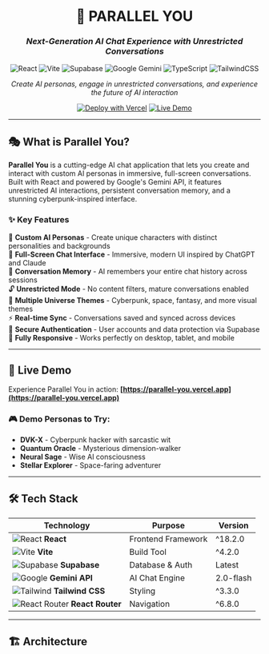 <div align="center">

# 🌌 PARALLEL YOU
### *Next-Generation AI Chat Experience with Unrestricted Conversations*

![React](https://img.shields.io/badge/react-%2320232a.svg?style=for-the-badge&logo=react&logoColor=%2361DAFB)
![Vite](https://img.shields.io/badge/vite-%23646CFF.svg?style=for-the-badge&logo=vite&logoColor=white)
![Supabase](https://img.shields.io/badge/Supabase-3ECF8E?style=for-the-badge&logo=supabase&logoColor=white)
![Google Gemini](https://img.shields.io/badge/Google%20Gemini-8E75B2?style=for-the-badge&logo=google&logoColor=white)
![TypeScript](https://img.shields.io/badge/typescript-%23007ACC.svg?style=for-the-badge&logo=typescript&logoColor=white)
![TailwindCSS](https://img.shields.io/badge/tailwindcss-%2338B2AC.svg?style=for-the-badge&logo=tailwind-css&logoColor=white)

*Create AI personas, engage in unrestricted conversations, and experience the future of AI interaction*

[![Deploy with Vercel](https://vercel.com/button)](https://vercel.com/)
[![Live Demo](https://img.shields.io/badge/🚀-Live%20Demo-brightgreen?style=for-the-badge)](https://parallel-you.vercel.app)

</div>

---

## 🎭 **What is Parallel You?**

**Parallel You** is a cutting-edge AI chat application that lets you create and interact with custom AI personas in immersive, full-screen conversations. Built with React and powered by Google's Gemini API, it features unrestricted AI interactions, persistent conversation memory, and a stunning cyberpunk-inspired interface.

### ✨ **Key Features**

🤖 **Custom AI Personas** - Create unique characters with distinct personalities and backgrounds  
💬 **Full-Screen Chat Interface** - Immersive, modern UI inspired by ChatGPT and Claude  
🧠 **Conversation Memory** - AI remembers your entire chat history across sessions  
🔓 **Unrestricted Mode** - No content filters, mature conversations enabled  
🎨 **Multiple Universe Themes** - Cyberpunk, space, fantasy, and more visual themes  
⚡ **Real-time Sync** - Conversations saved and synced across devices  
🔐 **Secure Authentication** - User accounts and data protection via Supabase  
📱 **Fully Responsive** - Works perfectly on desktop, tablet, and mobile  

---

## 🚀 **Live Demo**

Experience Parallel You in action: **[https://parallel-you.vercel.app](https://parallel-you.vercel.app)**

### 🎮 **Demo Personas to Try:**
- **DVK-X** - Cyberpunk hacker with sarcastic wit
- **Quantum Oracle** - Mysterious dimension-walker
- **Neural Sage** - Wise AI consciousness
- **Stellar Explorer** - Space-faring adventurer

---

## 🛠️ **Tech Stack**

| Technology | Purpose | Version |
|------------|---------|---------|
| ![React](https://img.shields.io/badge/-React-61DAFB?logo=react&logoColor=white) **React** | Frontend Framework | ^18.2.0 |
| ![Vite](https://img.shields.io/badge/-Vite-646CFF?logo=vite&logoColor=white) **Vite** | Build Tool | ^4.2.0 |
| ![Supabase](https://img.shields.io/badge/-Supabase-3ECF8E?logo=supabase&logoColor=white) **Supabase** | Database & Auth | Latest |
| ![Google](https://img.shields.io/badge/-Gemini%20API-4285F4?logo=google&logoColor=white) **Gemini API** | AI Chat Engine | 2.0-flash |
| ![Tailwind](https://img.shields.io/badge/-Tailwind-38B2AC?logo=tailwind-css&logoColor=white) **Tailwind CSS** | Styling | ^3.3.0 |
| ![React Router](https://img.shields.io/badge/-React%20Router-CA4245?logo=react-router&logoColor=white) **React Router** | Navigation | ^6.8.0 |

---

## 🏗️ **Architecture**

